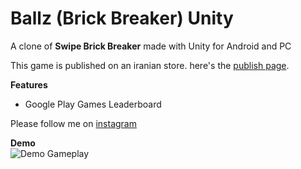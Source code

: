 # Ballz (Brick Breaker) Unity
A clone of <b>Swipe Brick Breaker</b> made with Unity for Android and PC

This game is published on an iranian store. here's the <a href="https://cafebazaar.ir/app/com.gameditors.ballz">publish page</a>.

<b>Features</b>
* Google Play Games Leaderboard

Please follow me on <a href="https://www.instagram.com/gameditors/">instagram</a>

<b>Demo</b><br>
![Demo Gameplay](https://github.com/GamEditorsTechnolegies/Ballz-Brick-Breaker-Unity/blob/master/Ballz-Brick-Breaker-Unity.gif)
